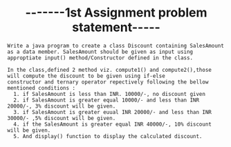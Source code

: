 <h1 align = "center">-------1st Assignment problem statement-----</h1>

    Write a java program to create a class Discount containing SalesAmount as a data member. SalesAmount should be given as input using 
    approptiate input() method/Constructor defined in the class.
  
    In the class,defined 2 method viz. compute1() and compute2(),those will compute the discount to be given using if-else 
    constructor and ternary operator repectively following the bellow mentioned conditions :
      1. if SalesAmount is less than INR. 10000/-, no discount given
      2. if SalesAmount is greater equal 10000/- and less than INR 20000/-, 3% discount will be given.
      3. if SalesAmount is greater euual INR 20000/- and less than INR 30000/- ,5% discount will be given.
      4. if the SalesAmount is greater equal INR 40000/-, 10% discount will be given.
      5. And display() function to display the calculated discount.
